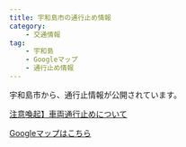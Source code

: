 ```yaml
---
title: 宇和島市の通行止め情報
category:
    - 交通情報
tag:
    - 宇和島
    - Googleマップ
    - 通行止め情報
---
```


宇和島市から、通行止情報が公開されています。

[注意喚起】車両通行止めについて](https://www.city.uwajima.ehime.jp/soshiki/5/saigai-honbu-douro.html)

[Googleマップはこちら](https://www.google.com/maps/d/viewer?mid=1WCz77RhBZgiOUQhePP7guHt4TIXmM6lZ&ll=33.20876708365373%2C132.5314108&z=12)